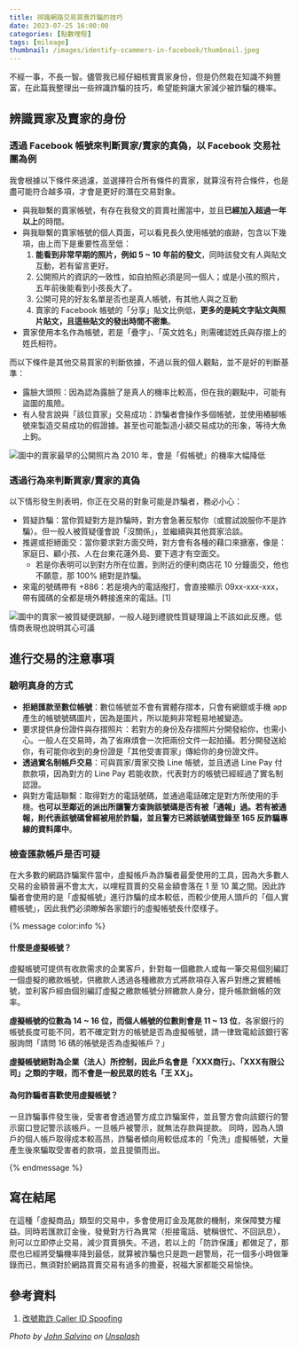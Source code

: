 ```yaml
---
title: 辨識網路交易買賣詐騙的技巧
date: 2023-07-25 16:00:00
categories: [點數哩程]
tags: [mileage]
thumbnail: /images/identify-scammers-in-facebook/thumbnail.jpeg
---
```


不經一事，不長一智。儘管我已經仔細核實賣家身份，但是仍然栽在知識不夠豐富，在此篇我整理出一些辨識詐騙的技巧，希望能夠讓大家減少被詐騙的機率。

<!-- more -->

## 辨識買家及賣家的身份


### 透過 Facebook 帳號來判斷買家/賣家的真偽，以 Facebook 交易社團為例

我會根據以下條件來過濾，並選擇符合所有條件的賣家，就算沒有符合條件，也是盡可能符合越多項，才會是更好的潛在交易對象。

* 與我聯繫的賣家帳號，有存在我發文的買賣社團當中，並且**已經加入超過一年以上**的時間。
* 與我聯繫的賣家帳號的個人頁面，可以看見長久使用帳號的痕跡，包含以下幾項，由上而下是重要性高至低：
    1. **能看到非常早期的照片，例如 5 ~ 10 年前的發文**，同時該發文有人與貼文互動，若有留言更好。
    2. 公開照片的資訊的一致性，如自拍照必須是同一個人；或是小孩的照片，五年前後能看到小孩長大了。
    3. 公開可見的好友名單是否也是真人帳號，有其他人與之互動
    4. 賣家的 Facebook 帳號的「分享」貼文比例低，**更多的是純文字貼文與照片貼文，且這些貼文的發出時間不密集**。
* 賣家使用本名作為帳號，若是「疊字」、「英文姓名」則需確認姓氏與存摺上的姓氏相符。

而以下條件是其他交易買家的判斷依據，不過以我的個人觀點，並不是好的判斷基準：

* 露臉大頭照：因為認為露臉了是真人的機率比較高，但在我的觀點中，可能有盜圖的風險。
* 有人發言說與「該位買家」交易成功：詐騙者會操作多個帳號，並使用樁腳帳號來製造交易成功的假證據。甚至也可能製造小額交易成功的形象，等待大魚上鉤。

![圖中的賣家最早的公開照片為 2010 年，會是「假帳號」的機率大幅降低](/images/identify-scammers-in-facebook/facebook-profile-example.png)

### 透過行為來判斷買家/賣家的真偽

以下情形發生則表明，你正在交易的對象可能是詐騙者，務必小心：

* 質疑詐騙：當你質疑對方是詐騙時，對方會急著反駁你（或嘗試說服你不是詐騙）。但一般人被質疑僅會說「沒關係」，並繼續與其他買家洽談。
* 推遲或拒絕面交：當你要求對方面交時，對方會有各種的藉口來搪塞，像是：家庭日、顧小孩、人在台東花蓮外島、要下週才有空面交。
    * 若是你表明可以到對方所在位置，到附近的便利商店花 10 分鐘面交，他也不願意，那 100% 絕對是詐騙。
* 來電的號碼帶有 +886：若是境內的電話撥打，會直接顯示 09xx-xxx-xxx，帶有國碼的全都是境外轉接進來的電話。[1]

![圖中的賣家一被質疑便跳腳，一般人碰到禮貌性質疑理論上不該如此反應。低情商表現也說明其心可議](/images/identify-scammers-in-facebook/scammer-talk.png)

## 進行交易的注意事項

### 驗明真身的方式

* **拒絕匯款至數位帳號**：數位帳號並不會有實體存摺本，只會有網銀或手機 app 產生的帳號號碼圖片，因為是圖片，所以能夠非常輕易地被變造。
* 要求提供身份證件與存摺照片：若對方的身份及存摺照片分開發給你，也需小心。一般人在交易時，為了省麻煩會一次把兩份文件一起拍攝。若分開發送給你，有可能你收到的身份證是「其他受害買家」傳給你的身份證文件。
* **透過實名制帳戶交易**：可與買家/賣家交換 Line 帳號，並且透過 Line Pay 付款款項，因為對方的 Line Pay 若能收款，代表對方的帳號已經經過了實名制認證。
* 與對方電話聯繫：取得對方的電話號碼，並通過電話確定是對方所使用的手機。**也可以至鄰近的派出所讓警方查詢該號碼是否有被「通報」過。若有被通報，則代表該號碼曾經被用於詐騙，並且警方已將該號碼登錄至 165 反詐騙專線的資料庫中**。

### 檢查匯款帳戶是否可疑

在大多數的網路詐騙案件當中，虛擬帳戶為詐騙者最愛使用的工具，因為大多數人交易的金額普遍不會太大，以哩程買賣的交易金額會落在 1 至 10 萬之間。因此詐騙者會使用的是「虛擬帳號」進行詐騙的成本較低，而較少使用人頭戶的「個人實體帳號」，因此我們必須瞭解各家銀行的虛擬帳號長什麼樣子。

{% message color:info %}

#### 什麼是虛擬帳號？

虛擬帳號可提供有收款需求的企業客戶，針對每一個繳款人或每一筆交易個別編訂一個虛擬的繳款帳號，供繳款人透過各種繳款方式將款項存入客戶對應之實體帳號，並利客戶經由個別編訂虛擬之繳款帳號分辨繳款人身分，提升帳款銷帳的效率。

**虛擬帳號的位數為 14 ~ 16 位，而個人帳號的位數則會是 11 ~ 13 位**，各家銀行的帳號長度可能不同，若不確定對方的帳號是否為虛擬帳號，請一律致電給該銀行客服詢問「請問 16 碼的帳號是否為虛擬帳戶？」

**虛擬帳號絕對為企業（法人）所控制，因此戶名會是「XXX商行」、「XXX有限公司」之類的字眼，而不會是一般民眾的姓名「王 XX」。**

#### 為何詐騙者喜歡使用虛擬帳號？

一旦詐騙事件發生後，受害者會透過警方成立詐騙案件，並且警方會向該銀行的警示窗口登記警示該帳戶。一旦帳戶被警示，就無法存款與提款。
同時，因為人頭戶的個人帳戶取得成本較高昂，詐騙者傾向用較低成本的「免洗」虛擬帳號，大量產生後來騙取受害者的款項，並且提領而出。

{% endmessage %}

## 寫在結尾

在這種「虛擬商品」類型的交易中，多會使用訂金及尾款的機制，來保障雙方權益。同時若匯款訂金後，發覺對方行為異常（拒接電話、號稱很忙、不回訊息），則可以立即停止交易，減少買賣損失。不過，若以上的「防詐保護」都做足了，那麼也已經將受騙機率降到最低，就算被詐騙也只是跑一趟警局，花一個多小時做筆錄而已，無須對於網路買賣交易有過多的擔憂，祝福大家都能交易愉快。

## 參考資料

1. [改號欺詐 Caller ID Spoofing](https://zh.wikipedia.org/zh-tw/%E6%94%B9%E5%8F%B7%E6%AC%BA%E8%AF%88)

*Photo by <a href="https://unsplash.com/es/@jsalvino?utm_source=unsplash&utm_medium=referral&utm_content=creditCopyText">John Salvino</a> on <a href="https://unsplash.com/photos/bqGBbLq_yfc?utm_source=unsplash&utm_medium=referral&utm_content=creditCopyText">Unsplash</a>*